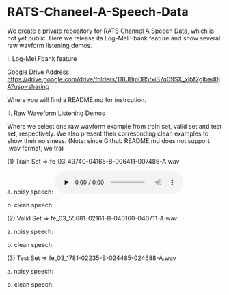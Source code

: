 # RATS-Chaneel-A-Speech-Data
We create a private repository for RATS Channel A Speech Data, which is not yet public. Here we release its Log-Mel Fbank feature and show several raw wavform listening demos.

I. Log-Mel Fbank feature

Google Drive Address: <https://drive.google.com/drive/folders/118JBm0B5txiS7q09SX_xlbf2glbad0jA?usp=sharing>

Where you will find a README.md for instrcution.

II. Raw Waveform Listening Demos

Where we select one raw wavform example from train set, valid set and test set, respectively. We also present their corresonding clean examples to show their noisiness. (Note: since Github README.md does not support .wav format, we tra)

(1) Train Set => fe_03_49740-04165-B-006411-007486-A.wav

a. noisy speech: 
<audio id="audio" controls="" preload="none">
      <source id="mp4" src="https://github.com/YUCHEN005/RATS-Chaneel-A-Speech-Data/tree/main/demos/train_noisy.wav">
</audio>

b. clean speech:

(2) Valid Set => fe_03_55681-02161-B-040160-040711-A.wav

a. noisy speech: 

b. clean speech:

(3) Test Set => fe_03_1781-02235-B-024485-024688-A.wav

a. noisy speech: 

b. clean speech:

